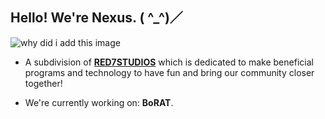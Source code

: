 ## Hello! We're Nexus. ( ^_^)／
![why did i add this image](https://gifs.crd.co/assets/images/gallery09/aa7c0de2_original.gif?v=d417d32b)

- A subdivision of [**RED7STUDIOS**](https://github.com/RED7STUDIOS)
which is dedicated to make beneficial programs and technology to have fun and bring our community closer together!

- We're currently working on: **BoRAT**.
